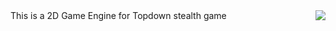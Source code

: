<img style="float: right;" src="http://i.imgur.com/KD28NNo.gif">
This is a 2D Game Engine for Topdown stealth game